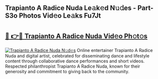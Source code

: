 ## Trapianto A Radice Nuda Le𝚊k𝚎d N𝚞𝚍es - Part-S3o Photos Vid𝚎o Le𝚊ks Fu7Jt

# <h2><a href="http://fbdi8bx.evod.top/?m=Trapianto+A+Radice+Nuda">🔗 👉🔴 Trapianto A Radice Nuda Vid𝚎o Ph𝚘t𝚘s</a></h2>

[![Trapianto A Radice Nuda N𝚞d𝚎s](https://i.imgur.com/8V9OHl7.gif)](http://fbdi8bx.evod.top/?m=Trapianto+A+Radice+Nuda)
Online entertainer Trapianto A Radice Nuda and digital artist, celebrated for disseminating dance and lifestyle content through collaborative dance performances and short videos. Respected philanthropist Trapianto A Radice Nuda, known for their generosity and commitment to giving back to the community. 
